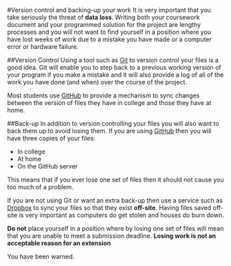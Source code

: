 #Version control and backing-up your work
It is very important that you take seriously the threat of **data loss**. Writing both your coursework document and your programmed solution for the project are lengthy processes and you will not want to find yourself in a position where you have lost weeks of work due to a mistake you have made or a computer error or hardware failure.

##Version Control
Using a tool such as [Git][1] to version control your files is a good idea. Git will enable you to step back to a previous working version of your program if you make a mistake and it will also provide a log of all of the work you have done (and when) over the course of the project.

Most students use [GitHub][2] to provide a mechanism to sync changes between the version of files they have in college and those they have at home.

##Back-up
In addition to version controlling your files you will also want to back them up to avoid losing them. If you are using [GitHub][2] then you will have three copies of your files:

- In college
- At home
- On the GitHub server

This means that if you ever lose one set of files then it should not cause you too much of a problem.

If you are not using Git or want an extra back-up then use a service such as [Dropbox][3] to sync your files so that they exist **off-site**. Having files saved off-site is very important as computers do get stolen and houses do burn down.

**Do not** place yourself in a position where by losing one set of files will mean that you are unable to meet a submission deadline. **Losing work is not an acceptable reason for an extension**

You have been warned.

[1]: http://git-scm.com
[2]: http://github.com
[3]: http://www.dropbox.com